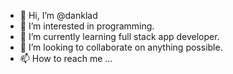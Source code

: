 - 👋 Hi, I’m @danklad
- 👀 I’m interested in programming.
- 🌱 I’m currently learning full stack app developer.
- 💞️ I’m looking to collaborate on anything possible.
- 📫 How to reach me ...

<!---
danklad/danklad is a ✨ special ✨ repository because its `README.md` (this file) appears on your GitHub profile.
You can click the Preview link to take a look at your changes.
--->
